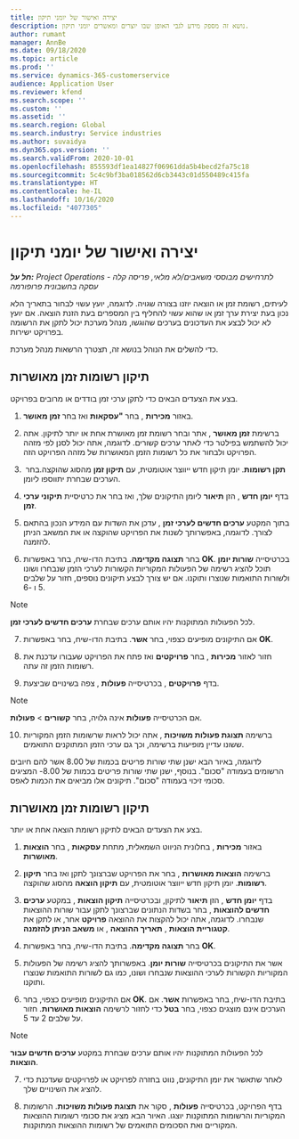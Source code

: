 ```yaml
---
title: יצירה ואישור של יומני תיקון
description: נושא זה מספק מידע לגבי האופן שבו יוצרים ומאשרים יומני תיקון.
author: rumant
manager: AnnBe
ms.date: 09/18/2020
ms.topic: article
ms.prod: ''
ms.service: dynamics-365-customerservice
audience: Application User
ms.reviewer: kfend
ms.search.scope: ''
ms.custom: ''
ms.assetid: ''
ms.search.region: Global
ms.search.industry: Service industries
ms.author: suvaidya
ms.dyn365.ops.version: ''
ms.search.validFrom: 2020-10-01
ms.openlocfilehash: 855593df1ea14827f06961dda5b4becd2fa75c18
ms.sourcegitcommit: 5c4c9bf3ba018562d6cb3443c01d550489c415fa
ms.translationtype: HT
ms.contentlocale: he-IL
ms.lasthandoff: 10/16/2020
ms.locfileid: "4077305"
---
```

# <a name="create-and-confirm-correction-journals"></a>יצירה ואישור של יומני תיקון

_**חל על:** Project Operations לתרחישים מבוססי משאבים/לא מלאי, פריסה קלה - עסקה בחשבונית פרופורמה_

לעיתים, רשומת זמן או הוצאה יוזנו בצורה שגויה. לדוגמה, יועץ עשוי לבחור בתאריך הלא נכון בעת יצירת ערך זמן או שהוא עשוי להחליף בין המספרים בעת הזנת הוצאה. אם יועץ לא יכול לבצע את העדכונים בערכים שהוגשו, מנהל מערכת יכול לתקן את הרשומה בפרויקט ישירות.

כדי להשלים את הנוהל בנושא זה, תצטרך הרשאות מנהל מערכת.

## <a name="correct-approved-time-entries"></a>תיקון רשומות זמן מאושרות     

בצע את הצעדים הבאים כדי לתקן ערכי זמן בודדים או מרובים בפרויקט.

1. באזור **מכירות** , בחר **"עסקאות** ואז בחר **זמן מאושר**. 

2. ברשימת **זמן מאושר** , אתר ובחר רשומת זמן מאושרת אחת או יותר לתיקון. אתה יכול להשתמש בפילטר כדי לאתר ערכים קשורים. לדוגמה, אתה יכול לסנן לפי מזהה הפרויקט ולבחור את כל רשומות הזמן המאושרות של מזהה הפרויקט הזה.

3. בחר **‏‎תקן רשומות**. יומן תיקון חדש ייווצר אוטומטית, עם **תיקון זמן** מהסוג שהוקצה. הערכים שבחרת יתווספו ליומן. 

4. בדף **יומן חדש** , הזן **תיאור** ליומן התיקונים שלך, ואז בחר את כרטיסיית **תיקוני ערכי זמן**.  

5. בתוך המקטע **ערכים חדשים לערכי זמן** , עדכן את השדות עם המידע הנכון בהתאם לצורך. לדוגמה, באפשרותך לשנות את הפרויקט שהוקצה או את המשאב הניתן להזמנה.

6. בחר **תצוגה מקדימה**. בתיבת הדו-שיח, בחר באפשרות **OK**. בכרטיסייה **שורות יומן** תוכל להציג רשימה של הפעולות המקוריות הקשורות לערכי הזמן שנבחרו ושונו ולשורות התואמות שנוצרו ותוקנו. אם יש צורך לבצע תיקונים נוספים, חזור על שלבים 5 ו -6. 

> [!NOTE]
> לכל הפעולות המתוקנות יהיו אותם ערכים שבחרת **ערכים חדשים לערכי זמן**.

7. אם התיקונים מופיעים כצפוי, בחר **אשר**. בתיבת הדו-שיח, בחר באפשרות **OK**.

8. חזור לאזור **מכירות** , בחר **פרויקטים** ואז פתח את הפרויקט שעבורו עדכנת את רשומות הזמן זה עתה. 

9. בדף **פרויקטים** , בכרטיסייה **פעולות** , צפה בשינויים שביצעת. 

> [!NOTE]
> אם הכרטיסייה **פעולות** אינה גלויה, בחר **קשורים** > **פעולות**.  

10. ברשימה **תצוגת פעולות משויכות** , אתה יכול לראות שרשומות הזמן המקוריות ששונו עדיין מופיעות ברשימה, וכך גם ערכי הזמן המתוקנים התואמים. 

לדוגמה, באיור הבא ישנן שתי שורות פריטים בכמות של 8.00 אשר להם חיובים הרשומים בעמודה "סכום". בנוסף, ישנן שתי שורות פריטים בכמות של 8.00- המציגים סכומי זיכוי בעמודה "סכום". תיקונים אלו מביאים את הכמות לאפס.

 
## <a name="correct-approved-expense-entries"></a>תיקון רשומות זמן מאושרות

בצע את הצעדים הבאים לתיקון רשומת הוצאה אחת או יותר. 

1. באזור **מכירות** , בחלונית הניווט השמאלית, מתחת **עסקאות** , בחר **הוצאות מאושרות**.

2. ברשימה **הוצאות מאושרות** , בחר את הפרויקט שברצונך לתקן ואז בחר **תיקון רשומות**. יומן תיקון חדש ייווצר אוטומטית, עם **תיקון הוצאה** מהסוג שהוקצה. 

3. בדף **יומן חדש** , הזן **תיאור** לתיקון, ובכרטיסייה **תיקון הוצאות** , במקטע **ערכים חדשים להוצאות** , בחר בשדות הנתונים שברצונך לתקן עבור שורות ההוצאות שנבחרו. לדוגמה, אתה יכול להקצות את ההוצאה **פרויקט** אחר, או לתקן את **קטגוריית הוצאות** , **תאריך ההוצאה** , או **משאב הניתן להזמנה**.

4. בחר **תצוגה מקדימה**. בתיבת הדו-שיח, בחר באפשרות **OK**. 

5. אשר את התיקונים בכרטיסייה **שורות יומן**. באפשרותך להציג רשימה של הפעולות המקוריות הקשורות לערכי ההוצאות שנבחרו ושונו, כמו גם לשורות התואמות שנוצרו ותוקנו.

6. אם התיקונים מופיעים כצפוי, בחר **OK**. בתיבת הדו-שיח, בחר באפשרות **אשר**. אם הערכים אינם מוצגים כצפוי, בחר **בטל** כדי לחזור לרשימה **הוצאות מאושרות**. חזור על שלבים 2 עד 5. 

> [!NOTE]
> לכל הפעולות המתוקנות יהיו אותם ערכים שבחרת במקטע **ערכים חדשים עבור הוצאות**.

7. לאחר שתאשר את יומן התיקונים, נווט בחזרה לפרויקט או לפרויקטים שעדכנת כדי להציג את השינויים שלך.  

8. בדף הפרויקט, בכרטיסייה **פעולות** , סקור את **תצוגת פעולות משויכות**. הרשומות המקוריות והרשומות המתוקנות יוצגו. האיור הבא מציג את סכומי רשומות ההוצאות המקוריים ואת הסכומים התואמים של רשומות ההוצאות המתוקנות.  


